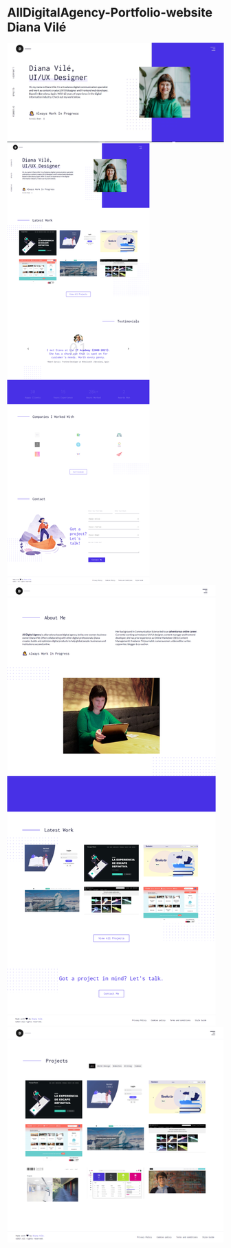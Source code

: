 # AllDigitalAgency-Portfolio-website Diana Vilé

![AllDigitalAgency- Diana Vilé](https://github.com/dianavile/AllDigitalAgency/blob/main/assets/design/Portfolio-All-Digital-Agency.JPG)
![LandingPage](https://github.com/dianavile/AllDigitalAgency/blob/main/assets/design/LandingPage.png)
![About](https://github.com/dianavile/AllDigitalAgency/blob/main/assets/design/About.png)
![Projects](https://github.com/dianavile/AllDigitalAgency/blob/main/assets/design/Projects.png)
